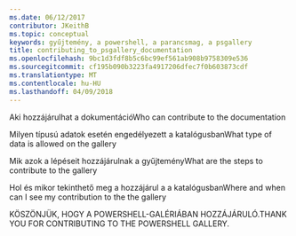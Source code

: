 ```yaml
---
ms.date: 06/12/2017
contributor: JKeithB
ms.topic: conceptual
keywords: gyűjtemény, a powershell, a parancsmag, a psgallery
title: contributing_to_psgallery_documentation
ms.openlocfilehash: 9bc1d3fdf8b5c6bc99ef561ab908b9758309e536
ms.sourcegitcommit: cf195b090b3223fa4917206dfec7f0b603873cdf
ms.translationtype: MT
ms.contentlocale: hu-HU
ms.lasthandoff: 04/09/2018
---
```

<span data-ttu-id="c5bed-103">Aki hozzájárulhat a dokumentáció</span><span class="sxs-lookup"><span data-stu-id="c5bed-103">Who can contribute to the documentation</span></span>

<span data-ttu-id="c5bed-104">Milyen típusú adatok esetén engedélyezett a katalógusban</span><span class="sxs-lookup"><span data-stu-id="c5bed-104">What type of data is allowed on the gallery</span></span>

<span data-ttu-id="c5bed-105">Mik azok a lépéseit hozzájárulnak a gyűjtemény</span><span class="sxs-lookup"><span data-stu-id="c5bed-105">What are the steps to contribute to the gallery</span></span>

<span data-ttu-id="c5bed-106">Hol és mikor tekinthető meg a hozzájárul a a katalógusban</span><span class="sxs-lookup"><span data-stu-id="c5bed-106">Where and when can I see my contribution to the the gallery</span></span>

<span data-ttu-id="c5bed-107">KÖSZÖNJÜK, HOGY A POWERSHELL-GALÉRIÁBAN HOZZÁJÁRULÓ.</span><span class="sxs-lookup"><span data-stu-id="c5bed-107">THANK YOU FOR CONTRIBUTING TO THE POWERSHELL GALLERY.</span></span>